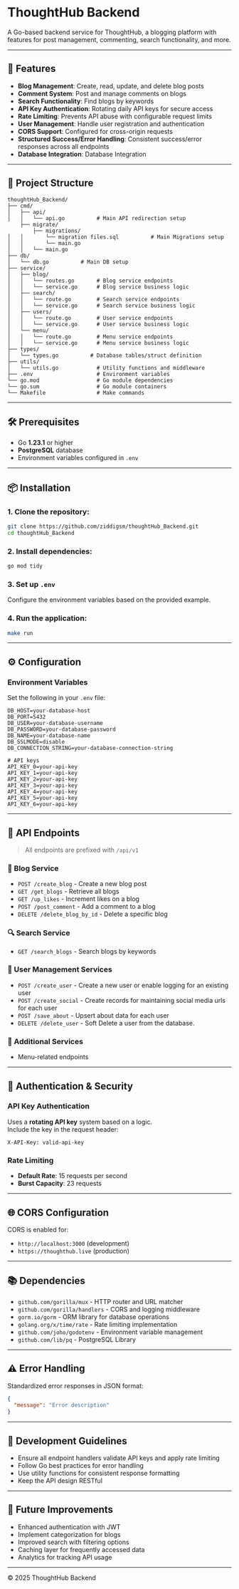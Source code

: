 
# ThoughtHub Backend

A Go-based backend service for ThoughtHub, a blogging platform with features for post management, commenting, search functionality, and more.

---

## 🚀 Features

- **Blog Management**: Create, read, update, and delete blog posts  
- **Comment System**: Post and manage comments on blogs  
- **Search Functionality**: Find blogs by keywords  
- **API Key Authentication**: Rotating daily API keys for secure access  
- **Rate Limiting**: Prevents API abuse with configurable request limits  
- **User Management**: Handle user registration and authentication  
- **CORS Support**: Configured for cross-origin requests
- **Structured Success/Error Handling**: Consistent success/error responses across all endpoints
- **Database Integration**: Database Integration

---

## 📁 Project Structure

```
thoughtHub_Backend/
├── cmd/
│   ├── api/
│   │   └── api.go          # Main API redirection setup
    ├── migrate/
        ├── migrations/
│   │       └── migration files.sql          # Main Migrations setup
│   │       └── main.go
│   │   └── main.go
├── db/
│   └── db.go          # Main DB setup  
├── service/
│   ├── blog/
│   │   └── routes.go       # Blog service endpoints
│   │   └── service.go      # Blog service business logic
│   ├── search/
│   │   └── route.go        # Search service endpoints
│   │   └── service.go      # Search service business logic
│   ├── users/              
│   │   └── route.go        # User service endpoints
│   │   └── service.go      # User service business logic
│   └── menu/               
│   │   └── route.go        # Menu service endpoints
│   │   └── service.go      # Menu service business logic
├── types/
│   └── types.go          # Database tables/struct definition  
├── utils/
│   └── utils.go            # Utility functions and middleware
├── .env                    # Environment variables
└── go.mod                  # Go module dependencies
└── go.sum                  # Go module containers
└── Makefile                # Make commands
```

---

## 🛠️ Prerequisites

- Go **1.23.1** or higher  
- **PostgreSQL** database  
- Environment variables configured in `.env`

---

## 📦 Installation

### 1. Clone the repository:

```bash
git clone https://github.com/ziddigsm/thoughtHub_Backend.git
cd thoughtHub_Backend
```

### 2. Install dependencies:

```bash
go mod tidy
```

### 3. Set up `.env`

Configure the environment variables based on the provided example.

### 4. Run the application:

```bash
make run
```

---

## ⚙️ Configuration

### Environment Variables

Set the following in your `.env` file:

```env
DB_HOST=your-database-host
DB_PORT=5432
DB_USER=your-database-username
DB_PASSWORD=your-database-password
DB_NAME=your-database-name
DB_SSLMODE=disable
DB_CONNECTION_STRING=your-database-connection-string

# API keys
API_KEY_0=your-api-key
API_KEY_1=your-api-key
API_KEY_2=your-api-key
API_KEY_3=your-api-key
API_KEY_4=your-api-key
API_KEY_5=your-api-key
API_KEY_6=your-api-key
```

---

## 📡 API Endpoints

> All endpoints are prefixed with `/api/v1`

### 📝 Blog Service

- `POST /create_blog` - Create a new blog post  
- `GET /get_blogs` - Retrieve all blogs  
- `GET /up_likes` - Increment likes on a blog  
- `POST /post_comment` - Add a comment to a blog  
- `DELETE /delete_blog_by_id` - Delete a specific blog  

### 🔍 Search Service

- `GET /search_blogs` - Search blogs by keywords

### 👥 User Management Services

- `POST /create_user` - Create a new user or enable logging for an existing user
- `POST /create_social` - Create records for maintaining social media urls for each user
- `POST /save_about` - Upsert about data for each user
- `DELETE /delete_user` - Soft Delete a user from the database. 

### 👥 Additional Services

- Menu-related endpoints  

---

## 🔐 Authentication & Security

### API Key Authentication

Uses a **rotating API key** system based on a logic.  
Include the key in the request header:

```http
X-API-Key: valid-api-key
```

### Rate Limiting

- **Default Rate**: 15 requests per second  
- **Burst Capacity**: 23 requests  

---

## 🌐 CORS Configuration

CORS is enabled for:

- `http://localhost:3000` (development)  
- `https://thoughthub.live` (production)  

---

## 📚 Dependencies

- `github.com/gorilla/mux` - HTTP router and URL matcher  
- `github.com/gorilla/handlers` - CORS and logging middleware  
- `gorm.io/gorm` - ORM library for database operations  
- `golang.org/x/time/rate` - Rate limiting implementation  
- `github.com/joho/godotenv` - Environment variable management
- `github.com/lib/pq` - PostgreSQL Library

---

## ⚠️ Error Handling

Standardized error responses in JSON format:

```json
{
  "message": "Error description"
}
```

---

## 🧪 Development Guidelines

- Ensure all endpoint handlers validate API keys and apply rate limiting  
- Follow Go best practices for error handling  
- Use utility functions for consistent response formatting  
- Keep the API design RESTful  

---

## 🔮 Future Improvements

- Enhanced authentication with JWT
- Implement categorization for blogs
- Improved search with filtering options
- Caching layer for frequently accessed data  
- Analytics for tracking API usage  

---

© 2025 ThoughtHub Backend

